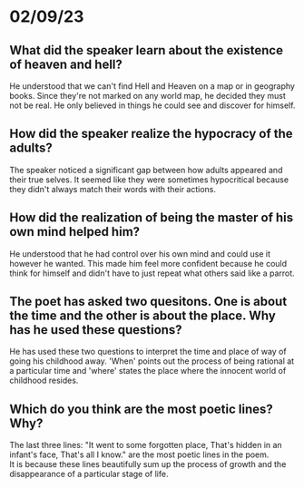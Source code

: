# 02/09/23 

## What did the speaker learn about the existence of heaven and hell? 

He understood that we can't find Hell and Heaven on a map or in geography books. Since they're not marked on any world map, he decided they must not be real. He only believed in things he could see and discover for himself.

## How did the speaker realize the hypocracy of the adults? 

The speaker noticed a significant gap between how adults appeared and their true selves. It seemed like they were sometimes hypocritical because they didn't always match their words with their actions.

## How did the realization of being the master of his own mind helped him? 

He understood that he had control over his own mind and could use it however he wanted. This made him feel more confident because he could think for himself and didn't have to just repeat what others said like a parrot.

## The poet has asked two quesitons. One is about the time and the other is about the place. Why has he used these questions? 

He has used these two questions to interpret the time and place of way of going his childhood away. 'When' points out the process of being rational at a particular time and 'where' states the place where the innocent world of childhood resides.

## Which do you think are the most poetic lines? Why? 

The last three lines: "It went to some forgotten place, That's hidden in an infant's face, That's all I know." are the most poetic lines in the poem.  
It is because these lines beautifully sum up the process of growth and the disappearance of a particular stage of life. 
